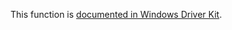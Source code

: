 This function is [documented in Windows Driver Kit](https://learn.microsoft.com/en-us/windows-hardware/drivers/ddi/wdm/nf-wdm-zwqueryvaluekey).
